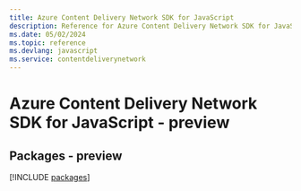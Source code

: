 ```yaml
---
title: Azure Content Delivery Network SDK for JavaScript
description: Reference for Azure Content Delivery Network SDK for JavaScript
ms.date: 05/02/2024
ms.topic: reference
ms.devlang: javascript
ms.service: contentdeliverynetwork
---
```

# Azure Content Delivery Network SDK for JavaScript - preview
## Packages - preview
[!INCLUDE [packages](content-delivery-network-index.md)]